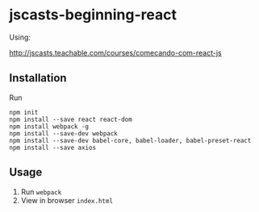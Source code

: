 # jscasts-beginning-react

Using:

http://jscasts.teachable.com/courses/comecando-com-react-js

Installation
------------

Run

```
npm init
npm install --save react react-dom
npm install webpack -g
npm install --save-dev webpack
npm install --save-dev babel-core, babel-loader, babel-preset-react
npm install --save axios
```

Usage
-----

1. Run `webpack`
2. View in browser `index.html`
